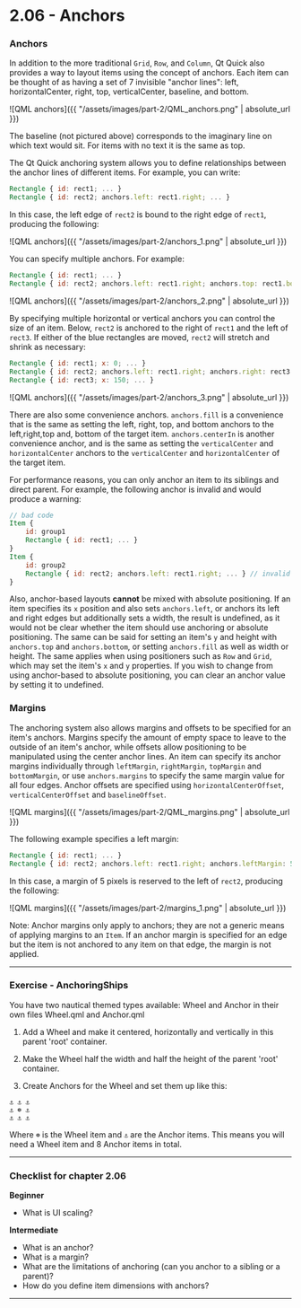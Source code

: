 # 2.06 - Anchors

### Anchors

In addition to the more traditional `Grid`, `Row`, and `Column`, Qt Quick also provides a way to layout items using the concept of anchors. Each item can be thought of as having a set of 7 invisible "anchor lines": left, horizontalCenter, right, top, verticalCenter, baseline, and bottom.

![QML anchors]({{ "/assets/images/part-2/QML_anchors.png" | absolute_url }})

The baseline (not pictured above) corresponds to the imaginary line on which text would sit. For items with no text it is the same as top.

The Qt Quick anchoring system allows you to define relationships between the anchor lines of different items. For example, you can write:

```qml
Rectangle { id: rect1; ... }
Rectangle { id: rect2; anchors.left: rect1.right; ... }
```

In this case, the left edge of `rect2` is bound to the right edge of `rect1`, producing the following:

![QML anchors]({{ "/assets/images/part-2/anchors_1.png" | absolute_url }})

You can specify multiple anchors. For example:

```qml
Rectangle { id: rect1; ... }
Rectangle { id: rect2; anchors.left: rect1.right; anchors.top: rect1.bottom; ... }
```

![QML anchors]({{ "/assets/images/part-2/anchors_2.png" | absolute_url }})

By specifying multiple horizontal or vertical anchors you can control the size of an item. Below, `rect2` is anchored to the right of `rect1` and the left of `rect3`. If either of the blue rectangles are moved, `rect2` will stretch and shrink as necessary:

```qml
Rectangle { id: rect1; x: 0; ... }
Rectangle { id: rect2; anchors.left: rect1.right; anchors.right: rect3.left; ... }
Rectangle { id: rect3; x: 150; ... }
```

![QML anchors]({{ "/assets/images/part-2/anchors_3.png" | absolute_url }})

There are also some convenience anchors. `anchors.fill` is a convenience that is the same as setting the left, right, top, and bottom anchors to the left,right,top and, bottom of the target item. `anchors.centerIn` is another convenience anchor, and is the same as setting the `verticalCenter` and `horizontalCenter` anchors to the `verticalCenter` and `horizontalCenter` of the target item.

For performance reasons, you can only anchor an item to its siblings and direct parent. For example, the following anchor is invalid and would produce a warning:

```qml
// bad code
Item {
    id: group1
    Rectangle { id: rect1; ... }
}
Item {
    id: group2
    Rectangle { id: rect2; anchors.left: rect1.right; ... } // invalid anchor!
}
```

Also, anchor-based layouts **cannot** be mixed with absolute positioning. If an item specifies its `x` position and also sets `anchors.left`, or anchors its left and right edges but additionally sets a width, the result is undefined, as it would not be clear whether the item should use anchoring or absolute positioning. The same can be said for setting an item's `y` and height with `anchors.top` and `anchors.bottom`, or setting `anchors.fill` as well as width or height. The same applies when using positioners such as `Row` and `Grid`, which may set the item's `x` and `y` properties. If you wish to change from using anchor-based to absolute positioning, you can clear an anchor value by setting it to undefined.

### Margins

The anchoring system also allows margins and offsets to be specified for an item's anchors. Margins specify the amount of empty space to leave to the outside of an item's anchor, while offsets allow positioning to be manipulated using the center anchor lines. An item can specify its anchor margins individually through `leftMargin`, `rightMargin`, `topMargin` and `bottomMargin`, or use `anchors.margins` to specify the same margin value for all four edges. Anchor offsets are specified using `horizontalCenterOffset`, `verticalCenterOffset` and `baselineOffset`.

![QML margins]({{ "/assets/images/part-2/QML_margins.png" | absolute_url }})

The following example specifies a left margin:

```qml
Rectangle { id: rect1; ... }
Rectangle { id: rect2; anchors.left: rect1.right; anchors.leftMargin: 5; ... }
```

In this case, a margin of 5 pixels is reserved to the left of `rect2`, producing the following:

![QML margins]({{ "/assets/images/part-2/margins_1.png" | absolute_url }})

Note: Anchor margins only apply to anchors; they are not a generic means of applying margins to an `Item`. If an anchor margin is specified for an edge but the item is not anchored to any item on that edge, the margin is not applied.

***

### Exercise - AnchoringShips

You have two nautical themed types available: Wheel and Anchor in their own files Wheel.qml and Anchor.qml

1. Add a Wheel and make it centered, horizontally and vertically in this parent 'root' container.

2. Make the Wheel half the width and half the height of the parent 'root' container.

3. Create Anchors for the Wheel and set them up like this:

```
⚓ ⚓ ⚓
⚓ ☸️ ⚓
⚓ ⚓ ⚓
```

Where `☸️` is the Wheel item and `⚓` are the Anchor items.
This means you will need a Wheel item and 8 Anchor items in total.

***

### Checklist for chapter 2.06

**Beginner**

* What is UI scaling?

**Intermediate**

* What is an anchor?
* What is a margin?
* What are the limitations of anchoring (can you anchor to a sibling or a parent)?
* How do you define item dimensions with anchors?

***
